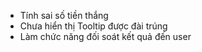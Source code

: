 - Tính sai số tiền thắng
- Chưa hiển thị Tooltip được đài trúng
- Làm chức năng đối soát kết quả đến user
